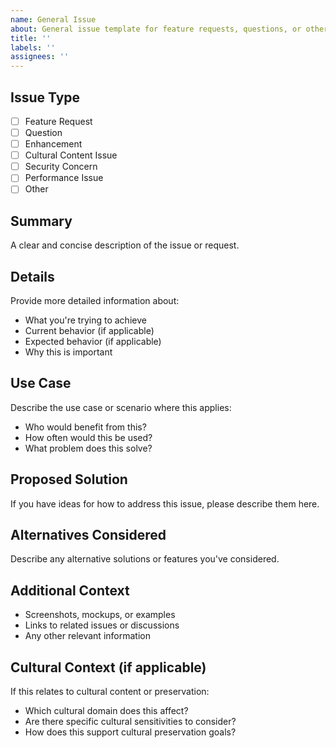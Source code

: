 ```yaml
---
name: General Issue
about: General issue template for feature requests, questions, or other topics
title: ''
labels: ''
assignees: ''
---
```


## Issue Type
- [ ] Feature Request
- [ ] Question
- [ ] Enhancement
- [ ] Cultural Content Issue
- [ ] Security Concern
- [ ] Performance Issue
- [ ] Other

## Summary
A clear and concise description of the issue or request.

## Details
Provide more detailed information about:
- What you're trying to achieve
- Current behavior (if applicable)
- Expected behavior (if applicable)
- Why this is important

## Use Case
Describe the use case or scenario where this applies:
- Who would benefit from this?
- How often would this be used?
- What problem does this solve?

## Proposed Solution
If you have ideas for how to address this issue, please describe them here.

## Alternatives Considered
Describe any alternative solutions or features you've considered.

## Additional Context
- Screenshots, mockups, or examples
- Links to related issues or discussions
- Any other relevant information

## Cultural Context (if applicable)
If this relates to cultural content or preservation:
- Which cultural domain does this affect?
- Are there specific cultural sensitivities to consider?
- How does this support cultural preservation goals?